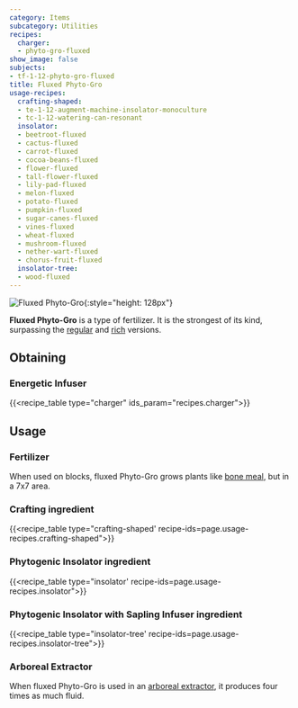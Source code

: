 ```yaml
---
category: Items
subcategory: Utilities
recipes:
  charger:
  - phyto-gro-fluxed
show_image: false
subjects:
- tf-1-12-phyto-gro-fluxed
title: Fluxed Phyto-Gro
usage-recipes:
  crafting-shaped:
  - te-1-12-augment-machine-insolator-monoculture
  - tc-1-12-watering-can-resonant
  insolator:
  - beetroot-fluxed
  - cactus-fluxed
  - carrot-fluxed
  - cocoa-beans-fluxed
  - flower-fluxed
  - tall-flower-fluxed
  - lily-pad-fluxed
  - melon-fluxed
  - potato-fluxed
  - pumpkin-fluxed
  - sugar-canes-fluxed
  - vines-fluxed
  - wheat-fluxed
  - mushroom-fluxed
  - nether-wart-fluxed
  - chorus-fruit-fluxed
  insolator-tree:
  - wood-fluxed
---
```


![Fluxed Phyto-Gro](/images/docs/1.12/thermal-foundation/phyto-gro-fluxed.gif){:style="height: 128px"}


**Fluxed Phyto-Gro** is a type of fertilizer. It is the strongest of its kind,
surpassing the [regular](../phyto-gro/) and [rich](../rich-phyto-gro/)
versions.


Obtaining
---------

### Energetic Infuser
{{<recipe_table type="charger" ids_param="recipes.charger">}}


Usage
-----

### Fertilizer
When used on blocks, fluxed Phyto-Gro grows plants like [bone
meal](https://minecraft.gamepedia.com/Bone_Meal), but in a 7x7 area.

### Crafting ingredient
{{<recipe_table type="crafting-shaped' recipe-ids=page.usage-recipes.crafting-shaped">}}

### Phytogenic Insolator ingredient
{{<recipe_table type="insolator' recipe-ids=page.usage-recipes.insolator">}}

### Phytogenic Insolator with Sapling Infuser ingredient
{{<recipe_table type="insolator-tree' recipe-ids=page.usage-recipes.insolator-tree">}}

### Arboreal Extractor
When fluxed Phyto-Gro is used in an [arboreal
extractor](../../thermal-expansion/arboreal-extractor/), it produces four times as much fluid.
